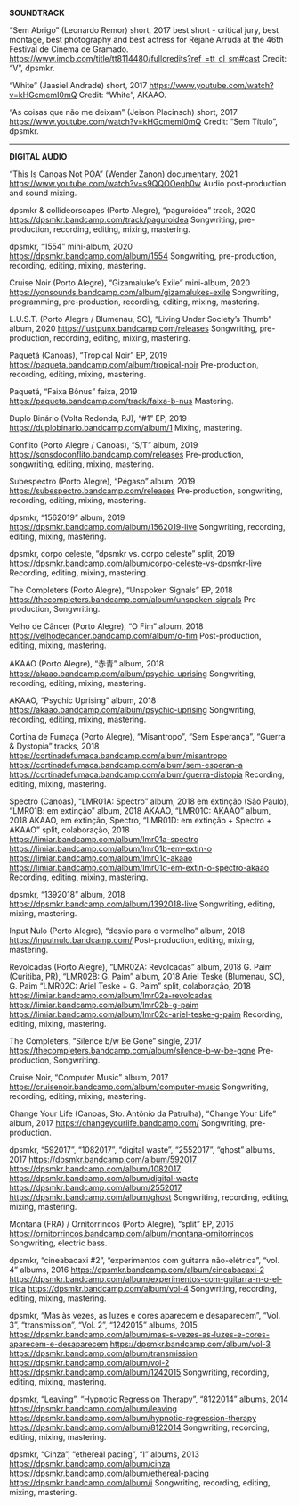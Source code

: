 __SOUNDTRACK__

“Sem Abrigo” (Leonardo Remor) short, 2017  best short - critical jury, best montage, best photography and best actress for Rejane Arruda at the 46th Festival de Cinema de Gramado.
https://www.imdb.com/title/tt8114480/fullcredits?ref_=tt_cl_sm#cast
Credit: “V”, dpsmkr. 

“White” (Jaasiel Andrade) short, 2017
https://www.youtube.com/watch?v=kHGcmemI0mQ
Credit: “White”, AKAAO. 

“As coisas que não me deixam” (Jeison Placinsch) short, 2017
https://www.youtube.com/watch?v=kHGcmemI0mQ
Credit: “Sem Título”, dpsmkr. 

--- --- --- --- ---

__DIGITAL AUDIO__

“This Is Canoas Not POA” (Wender Zanon) documentary, 2021
https://www.youtube.com/watch?v=s9QQOOeqh0w
Audio post-production and sound mixing. 

dpsmkr & collideorscapes (Porto Alegre), “paguroidea” track, 2020
https://dpsmkr.bandcamp.com/track/paguroidea
Songwriting, pre-production, recording, editing, mixing, mastering. 

dpsmkr, “1554” mini-album, 2020
https://dpsmkr.bandcamp.com/album/1554
Songwriting, pre-production, recording, editing, mixing, mastering. 

Cruise Noir (Porto Alegre), “Gizamaluke’s Exile” mini-album, 2020
https://yonsounds.bandcamp.com/album/gizamalukes-exile
Songwriting, programming, pre-production, recording, editing, mixing, mastering. 

L.U.S.T. (Porto Alegre / Blumenau, SC), “Living Under Society’s Thumb” album, 2020
https://lustpunx.bandcamp.com/releases
Songwriting, pre-production, recording, editing, mixing, mastering. 

Paquetá (Canoas), “Tropical Noir” EP, 2019
https://paqueta.bandcamp.com/album/tropical-noir
Pre-production, recording, editing, mixing, mastering. 

Paquetá, “Faixa Bônus” faixa, 2019
https://paqueta.bandcamp.com/track/faixa-b-nus
Mastering. 

Duplo Binário (Volta Redonda, RJ), “#1” EP, 2019
https://duplobinario.bandcamp.com/album/1
Mixing, mastering. 

Conflito (Porto Alegre / Canoas), “S/T” album, 2019
https://sonsdoconflito.bandcamp.com/releases
Pre-production, songwriting, editing, mixing, mastering.

Subespectro (Porto Alegre), “Pégaso” album, 2019
https://subespectro.bandcamp.com/releases
Pre-production, songwriting, recording, editing, mixing, mastering. 

dpsmkr, “1562019” album, 2019
https://dpsmkr.bandcamp.com/album/1562019-live
Songwriting, recording, editing, mixing, mastering.

dpsmkr, corpo celeste, “dpsmkr vs. corpo celeste” split, 2019
https://dpsmkr.bandcamp.com/album/corpo-celeste-vs-dpsmkr-live
Recording, editing, mixing, mastering. 

The Completers (Porto Alegre), “Unspoken Signals” EP, 2018
https://thecompleters.bandcamp.com/album/unspoken-signals
Pre-production, Songwriting. 

Velho de Câncer (Porto Alegre), “O Fim” album, 2018
https://velhodecancer.bandcamp.com/album/o-fim
Post-production, editing, mixing, mastering. 

AKAAO (Porto Alegre), “赤青” album, 2018
https://akaao.bandcamp.com/album/psychic-uprising
Songwriting, recording, editing, mixing, mastering. 

AKAAO, “Psychic Uprising” album, 2018
https://akaao.bandcamp.com/album/psychic-uprising
Songwriting, recording, editing, mixing, mastering. 

Cortina de Fumaça (Porto Alegre), “Misantropo”, “Sem Esperança”, “Guerra & Dystopia” tracks, 2018
https://cortinadefumaca.bandcamp.com/album/misantropo
https://cortinadefumaca.bandcamp.com/album/sem-esperan-a
https://cortinadefumaca.bandcamp.com/album/guerra-distopia
Recording, editing, mixing, mastering. 

Spectro (Canoas), “LMR01A: Spectro” album, 2018
em extinção (São Paulo), “LMR01B: em extinção” album, 2018
AKAAO, “LMR01C: AKAAO” album, 2018
AKAAO, em extinção, Spectro, “LMR01D: em extinção + Spectro + AKAAO” split, colaboração, 2018
https://limiar.bandcamp.com/album/lmr01a-spectro
https://limiar.bandcamp.com/album/lmr01b-em-extin-o
https://limiar.bandcamp.com/album/lmr01c-akaao
https://limiar.bandcamp.com/album/lmr01d-em-extin-o-spectro-akaao
Recording, editing, mixing, mastering. 

dpsmkr, “1392018” album, 2018
https://dpsmkr.bandcamp.com/album/1392018-live
Songwriting, editing, mixing, mastering. 

Input Nulo (Porto Alegre), “desvio para o vermelho” album, 2018
https://inputnulo.bandcamp.com/
Post-production, editing, mixing, mastering. 

Revolcadas (Porto Alegre), “LMR02A: Revolcadas” album, 2018
G. Paim (Curitiba, PR), “LMR02B: G. Paim” album, 2018
Ariel Teske (Blumenau, SC), G. Paim “LMR02C: Ariel Teske + G. Paim” split, colaboração, 2018
https://limiar.bandcamp.com/album/lmr02a-revolcadas
https://limiar.bandcamp.com/album/lmr02b-g-paim
https://limiar.bandcamp.com/album/lmr02c-ariel-teske-g-paim
Recording, editing, mixing, mastering. 

The Completers, “Silence b/w Be Gone” single, 2017
https://thecompleters.bandcamp.com/album/silence-b-w-be-gone
Pre-production, Songwriting. 

Cruise Noir, “Computer Music” album, 2017
https://cruisenoir.bandcamp.com/album/computer-music
Songwriting, recording, editing, mixing, mastering. 

Change Your Life (Canoas, Sto. Antônio da Patrulha), “Change Your Life” album, 2017
https://changeyourlife.bandcamp.com/
Songwriting, pre-production. 

dpsmkr, “592017”, “1082017”, “digital waste”, “2552017”, “ghost” albums, 2017
https://dpsmkr.bandcamp.com/album/592017
https://dpsmkr.bandcamp.com/album/1082017
https://dpsmkr.bandcamp.com/album/digital-waste
https://dpsmkr.bandcamp.com/album/2552017
https://dpsmkr.bandcamp.com/album/ghost
Songwriting, recording, editing, mixing, mastering.

Montana (FRA) / Ornitorrincos (Porto Alegre), “split” EP, 2016
https://ornitorrincos.bandcamp.com/album/montana-ornitorrincos
Songwriting, electric bass. 

dpsmkr, “cineabacaxi #2”, “experimentos com guitarra não-elétrica”, “vol. 4” albums, 2016
https://dpsmkr.bandcamp.com/album/cineabacaxi-2
https://dpsmkr.bandcamp.com/album/experimentos-com-guitarra-n-o-el-trica
https://dpsmkr.bandcamp.com/album/vol-4
Songwriting, recording, editing, mixing, mastering. 

dpsmkr, “Mas às vezes, as luzes e cores aparecem e desaparecem”, “Vol. 3”, “transmission”, “Vol. 2”, “1242015” albums, 2015
https://dpsmkr.bandcamp.com/album/mas-s-vezes-as-luzes-e-cores-aparecem-e-desaparecem
https://dpsmkr.bandcamp.com/album/vol-3
https://dpsmkr.bandcamp.com/album/transmission
https://dpsmkr.bandcamp.com/album/vol-2
https://dpsmkr.bandcamp.com/album/1242015
Songwriting, recording, editing, mixing, mastering. 

dpsmkr, “Leaving”, “Hypnotic Regression Therapy”, “8122014” albums, 2014
https://dpsmkr.bandcamp.com/album/leaving
https://dpsmkr.bandcamp.com/album/hypnotic-regression-therapy
https://dpsmkr.bandcamp.com/album/8122014
Songwriting, recording, editing, mixing, mastering. 

dpsmkr, “Cinza”, “ethereal pacing”, “I” albums, 2013
https://dpsmkr.bandcamp.com/album/cinza
https://dpsmkr.bandcamp.com/album/ethereal-pacing
https://dpsmkr.bandcamp.com/album/i
Songwriting, recording, editing, mixing, mastering. 


